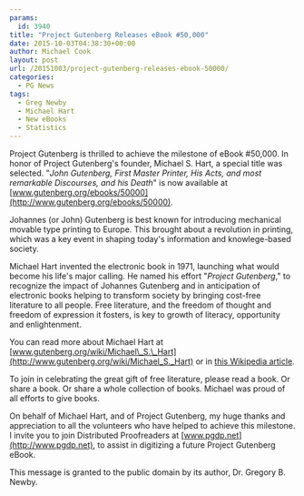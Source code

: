 ```yaml
---
params:
  id: 3940
title: "Project Gutenberg Releases eBook #50,000"
date: 2015-10-03T04:38:30+00:00
author: Michael Cook
layout: post
url: /20151003/project-gutenberg-releases-ebook-50000/
categories:
  - PG News
tags:
  - Greg Newby
  - Michael Hart
  - New eBooks
  - Statistics
---
```

Project Gutenberg is thrilled to achieve the milestone of eBook #50,000. In honor of Project Gutenberg's founder, Michael S. Hart, a special title was selected. "_John Gutenberg, First Master Printer, His Acts, and most remarkable Discourses, and his Death_" is now available at [www.gutenberg.org/ebooks/50000](http://www.gutenberg.org/ebooks/50000).

Johannes (or John) Gutenberg is best known for introducing mechanical movable type printing to Europe. This brought about a revolution in printing, which was a key event in shaping today's information and knowlege-based society.

Michael Hart invented the electronic book in 1971, launching what would become his life's major calling. He named his effort "_Project Gutenberg_," to recognize the impact of Johannes Gutenberg and in anticipation of electronic books helping to transform society by bringing cost-free literature to all people. Free literature, and the freedom of thought and freedom of expression it fosters, is key to growth of literacy, opportunity and enlightenment.<!--more-->

You can read more about Michael Hart at [www.gutenberg.org/wiki/Michael\_S.\_Hart](http://www.gutenberg.org/wiki/Michael_S._Hart) or in [this Wikipedia article](http://www.wikipedia.org/wiki/Michael_S._Hart).

To join in celebrating the great gift of free literature, please read a book. Or share a book. Or share a whole collection of books. Michael was proud of all efforts to give books.

On behalf of Michael Hart, and of Project Gutenberg, my huge thanks and appreciation to all the volunteers who have helped to achieve this milestone. I invite you to join Distributed Proofreaders at [www.pgdp.net](http://www.pgdp.net), to assist in digitizing a future Project Gutenberg eBook.

This message is granted to the public domain by its author, Dr. Gregory B. Newby.

